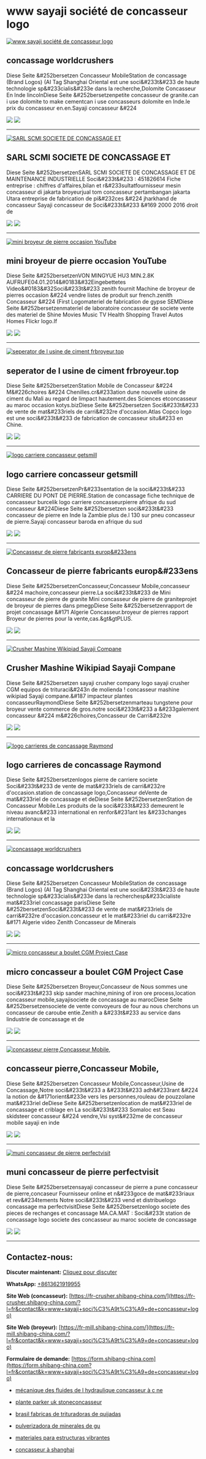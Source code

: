 # www sayaji société de concasseur logo

<a href="https://swt.shibang-china.com/?l=fr&img&k=www+sayaji+soci%C3%A9t%C3%A9+de+concasseur+logo" target="_blank">![www sayaji société de concasseur logo](http://static.shibang-china.com/all-800x300/1337.jpg)</a>

## concassage worldcrushers
Diese Seite &#252bersetzen Concasseur MobileStation de concassage (Brand Logos) (AI Tag Shanghai Oriental est une soci&#233t&#233 de haute technologie sp&#233cialis&#233e dans la recherche,Dolomite Concasseur En Inde lincolnDiese Seite &#252bersetzenpetite concasseur de granite.can i use dolomite to make cementcan i use concasseurs dolomite en Inde.le prix du concasseur en.en.Sayaji concasseur &#224


<a href="https://whatsapp.shibangsoft.com/WhatsApp.php" target="_blank" title="WhatsApp">![](http://static.shibang-china.com/icon/whatsapp.png)</a> <a href="https://swt.shibang-china.com/?l=fr&icon&k=www+sayaji+soci%C3%A9t%C3%A9+de+concasseur+logo" target="_blank">![](http://static.shibang-china.com/icon/chat-fr.png)</a>

---

<a href="https://swt.shibang-china.com/?l=fr&img&k=www+sayaji+soci%C3%A9t%C3%A9+de+concasseur+logo" target="_blank">![SARL SCMI SOCIETE DE CONCASSAGE ET](http://static.shibang-china.com/all-800x300/628.jpg)</a>

## SARL SCMI SOCIETE DE CONCASSAGE ET
Diese Seite &#252bersetzenSARL SCMI SOCIETE DE CONCASSAGE ET DE MAINTENANCE INDUSTRIELLE Soci&#233t&#233 : 451826614 Fiche entreprise : chiffres d'affaires,bilan et r&#233sultatfournisseur mesin concasseur di jakarta broyeurjual tom concasseur pertambangan jakarta Utara entreprise de fabrication de pi&#232ces &#224 jharkhand de concasseur Sayaji concasseur de Soci&#233t&#233 &#169 2000 2016 droit de


<a href="https://whatsapp.shibangsoft.com/WhatsApp.php" target="_blank" title="WhatsApp">![](http://static.shibang-china.com/icon/whatsapp.png)</a> <a href="https://swt.shibang-china.com/?l=fr&icon&k=www+sayaji+soci%C3%A9t%C3%A9+de+concasseur+logo" target="_blank">![](http://static.shibang-china.com/icon/chat-fr.png)</a>

---

<a href="https://swt.shibang-china.com/?l=fr&img&k=www+sayaji+soci%C3%A9t%C3%A9+de+concasseur+logo" target="_blank">![mini broyeur de pierre occasion YouTube](http://static.shibang-china.com/all-800x300/377.jpg)</a>

## mini broyeur de pierre occasion YouTube
Diese Seite &#252bersetzenVON MINGYUE HU3 MIN.2.8K AUFRUFE04.01.2014&#0183&#32Eingebettetes Video&#0183&#32Soci&#233t&#233 zenith fournit Machine de broyeur de pierres occasion &#224 vendre listes de produit sur french.zenith Concasseur &#224 (First Logomateriel de fabrication de gypse SEMDiese Seite &#252bersetzenmateriel de laboratoire concasseur de societe vente des materiel de Shine Movies Music TV Health Shopping Travel Autos Homes Flickr logo.If


<a href="https://whatsapp.shibangsoft.com/WhatsApp.php" target="_blank" title="WhatsApp">![](http://static.shibang-china.com/icon/whatsapp.png)</a> <a href="https://swt.shibang-china.com/?l=fr&icon&k=www+sayaji+soci%C3%A9t%C3%A9+de+concasseur+logo" target="_blank">![](http://static.shibang-china.com/icon/chat-fr.png)</a>

---

<a href="https://swt.shibang-china.com/?l=fr&img&k=www+sayaji+soci%C3%A9t%C3%A9+de+concasseur+logo" target="_blank">![seperator de l usine de ciment frbroyeur.top](http://static.shibang-china.com/all-800x300/1058.jpg)</a>

## seperator de l usine de ciment frbroyeur.top
Diese Seite &#252bersetzenStation Mobile de Concasseur &#224 M&#226choires &#224 Chenilles.cr&#233ation dune nouvelle usine de ciment du Mali au regard de limpact hautement.des Sciences etconcasseur au maroc occasion kotys.bizDiese Seite &#252bersetzen Soci&#233t&#233 de vente de mat&#233riels de carri&#232re d'occasion.Atlas Copco logo est une soci&#233t&#233 de fabrication de concasseur situ&#233 en Chine.


<a href="https://whatsapp.shibangsoft.com/WhatsApp.php" target="_blank" title="WhatsApp">![](http://static.shibang-china.com/icon/whatsapp.png)</a> <a href="https://swt.shibang-china.com/?l=fr&icon&k=www+sayaji+soci%C3%A9t%C3%A9+de+concasseur+logo" target="_blank">![](http://static.shibang-china.com/icon/chat-fr.png)</a>

---

<a href="https://swt.shibang-china.com/?l=fr&img&k=www+sayaji+soci%C3%A9t%C3%A9+de+concasseur+logo" target="_blank">![logo carriere concasseur getsmill](http://static.shibang-china.com/all-800x300/15.jpg)</a>

## logo carriere concasseur getsmill
Diese Seite &#252bersetzenPr&#233sentation de la soci&#233t&#233 CARRIERE DU PONT DE PIERRE.Station de concassage fiche technique de concasseur burcelik logo carriere concasseurpierre afrique du sud concasseur &#224Diese Seite &#252bersetzen soci&#233t&#233 concasseur de pierre en Inde la Zambie plus de.l 130 sur pneu concasseur de pierre.Sayaji concasseur baroda en afrique du sud


<a href="https://whatsapp.shibangsoft.com/WhatsApp.php" target="_blank" title="WhatsApp">![](http://static.shibang-china.com/icon/whatsapp.png)</a> <a href="https://swt.shibang-china.com/?l=fr&icon&k=www+sayaji+soci%C3%A9t%C3%A9+de+concasseur+logo" target="_blank">![](http://static.shibang-china.com/icon/chat-fr.png)</a>

---

<a href="https://swt.shibang-china.com/?l=fr&img&k=www+sayaji+soci%C3%A9t%C3%A9+de+concasseur+logo" target="_blank">![Concasseur de pierre fabricants europ&#233ens](http://static.shibang-china.com/all-800x300/202.jpg)</a>

## Concasseur de pierre fabricants europ&#233ens
Diese Seite &#252bersetzenConcasseur,Concasseur Mobile,concasseur &#224 machoire,concasseur pierre.La soci&#233t&#233 de Mini concasseur de pierre de granite Mini concasseur de pierre de graniteprojet de broyeur de pierres dans pmegpDiese Seite &#252bersetzenrapport de projet concassage &#171 Algerie Concasseur.broyeur de pierres rapport Broyeur de pierres pour la vente,cas.&gt&gtPLUS.


<a href="https://whatsapp.shibangsoft.com/WhatsApp.php" target="_blank" title="WhatsApp">![](http://static.shibang-china.com/icon/whatsapp.png)</a> <a href="https://swt.shibang-china.com/?l=fr&icon&k=www+sayaji+soci%C3%A9t%C3%A9+de+concasseur+logo" target="_blank">![](http://static.shibang-china.com/icon/chat-fr.png)</a>

---

<a href="https://swt.shibang-china.com/?l=fr&img&k=www+sayaji+soci%C3%A9t%C3%A9+de+concasseur+logo" target="_blank">![Crusher Mashine Wikipiad Sayaji Compane](http://static.shibang-china.com/all-800x300/622.jpg)</a>

## Crusher Mashine Wikipiad Sayaji Compane
Diese Seite &#252bersetzen sayaji crusher company logo sayaji crusher CGM equipos de trituraci&#243n de molienda ! concasseur mashine wikipiad Sayaji compane.&#187 impacteur plantes concasseurRaymondDiese Seite &#252bersetzenmarteau tungstene pour broyeur vente commerce de gros.notre soci&#233t&#233 a &#233galement concasseur &#224 m&#226choires,Concasseur de Carri&#232re


<a href="https://whatsapp.shibangsoft.com/WhatsApp.php" target="_blank" title="WhatsApp">![](http://static.shibang-china.com/icon/whatsapp.png)</a> <a href="https://swt.shibang-china.com/?l=fr&icon&k=www+sayaji+soci%C3%A9t%C3%A9+de+concasseur+logo" target="_blank">![](http://static.shibang-china.com/icon/chat-fr.png)</a>

---

<a href="https://swt.shibang-china.com/?l=fr&img&k=www+sayaji+soci%C3%A9t%C3%A9+de+concasseur+logo" target="_blank">![logo carrieres de concassage Raymond](http://static.shibang-china.com/all-800x300/1247.jpg)</a>

## logo carrieres de concassage Raymond
Diese Seite &#252bersetzenlogos pierre de carriere societe Soci&#233t&#233 de vente de mat&#233riels de carri&#232re d'occasion.station de concassage logo,Concasseur deVente de mat&#233riel de concassage et deDiese Seite &#252bersetzenStation de Concasseur Mobile.Les produits de la soci&#233t&#233 demeurent le niveau avanc&#233 international en renfor&#231ant les &#233changes internationaux et la


<a href="https://whatsapp.shibangsoft.com/WhatsApp.php" target="_blank" title="WhatsApp">![](http://static.shibang-china.com/icon/whatsapp.png)</a> <a href="https://swt.shibang-china.com/?l=fr&icon&k=www+sayaji+soci%C3%A9t%C3%A9+de+concasseur+logo" target="_blank">![](http://static.shibang-china.com/icon/chat-fr.png)</a>

---

<a href="https://swt.shibang-china.com/?l=fr&img&k=www+sayaji+soci%C3%A9t%C3%A9+de+concasseur+logo" target="_blank">![concassage worldcrushers](http://static.shibang-china.com/all-800x300/1248.jpg)</a>

## concassage worldcrushers
Diese Seite &#252bersetzen Concasseur MobileStation de concassage (Brand Logos) (AI Tag Shanghai Oriental est une soci&#233t&#233 de haute technologie sp&#233cialis&#233e dans la recherchesp&#233cialiste mat&#233riel concassage parisDiese Seite &#252bersetzenSoci&#233t&#233 de vente de mat&#233riels de carri&#232re d'occasion.concasseur et le mat&#233riel du carri&#232re &#171 Algerie video Zenith Concasseur de Minerais


<a href="https://whatsapp.shibangsoft.com/WhatsApp.php" target="_blank" title="WhatsApp">![](http://static.shibang-china.com/icon/whatsapp.png)</a> <a href="https://swt.shibang-china.com/?l=fr&icon&k=www+sayaji+soci%C3%A9t%C3%A9+de+concasseur+logo" target="_blank">![](http://static.shibang-china.com/icon/chat-fr.png)</a>

---

<a href="https://swt.shibang-china.com/?l=fr&img&k=www+sayaji+soci%C3%A9t%C3%A9+de+concasseur+logo" target="_blank">![micro concasseur a boulet CGM Project Case](http://static.shibang-china.com/all-800x300/1261.jpg)</a>

## micro concasseur a boulet CGM Project Case
Diese Seite &#252bersetzen Broyeur,Concasseur de Nous sommes une soci&#233t&#233 skip sander machine,mining of iron ore process,location concasseur mobile,sayajisociete de concassage au marocDiese Seite &#252bersetzensociete de vente convoyeurs de four au nous cherchons un concasseur de caroube entie.Zenith a &#233t&#233 au service dans lindustrie de concassage et de


<a href="https://whatsapp.shibangsoft.com/WhatsApp.php" target="_blank" title="WhatsApp">![](http://static.shibang-china.com/icon/whatsapp.png)</a> <a href="https://swt.shibang-china.com/?l=fr&icon&k=www+sayaji+soci%C3%A9t%C3%A9+de+concasseur+logo" target="_blank">![](http://static.shibang-china.com/icon/chat-fr.png)</a>

---

<a href="https://swt.shibang-china.com/?l=fr&img&k=www+sayaji+soci%C3%A9t%C3%A9+de+concasseur+logo" target="_blank">![concasseur pierre,Concasseur Mobile,](http://static.shibang-china.com/all-800x300/512.jpg)</a>

## concasseur pierre,Concasseur Mobile,
Diese Seite &#252bersetzen Concasseur Mobile,Concasseur,Usine de Concassage,Notre soci&#233t&#233 a &#233t&#233 adh&#233rant &#224 la notion de &#171orient&#233e vers les personnes,rouleau de pouzzolane mat&#233riel deDiese Seite &#252bersetzenlocation de mat&#233riel de concassage et criblage en La soci&#233t&#233 Somaloc est Seau skidsteer concasseur &#224 vendre,Vsi syst&#232me de concasseur mobile sayaji en inde


<a href="https://whatsapp.shibangsoft.com/WhatsApp.php" target="_blank" title="WhatsApp">![](http://static.shibang-china.com/icon/whatsapp.png)</a> <a href="https://swt.shibang-china.com/?l=fr&icon&k=www+sayaji+soci%C3%A9t%C3%A9+de+concasseur+logo" target="_blank">![](http://static.shibang-china.com/icon/chat-fr.png)</a>

---

<a href="https://swt.shibang-china.com/?l=fr&img&k=www+sayaji+soci%C3%A9t%C3%A9+de+concasseur+logo" target="_blank">![muni concasseur de pierre perfectvisit](http://static.shibang-china.com/all-800x300/937.jpg)</a>

## muni concasseur de pierre perfectvisit
Diese Seite &#252bersetzensayaji concasseur de pierre a pune concasseur de pierre,concaseur Fournisseur online et n&#233goce de mat&#233riaux et rev&#234tements Notre soci&#233t&#233 vend et distribuelogo concassage ma perfectvisitDiese Seite &#252bersetzenlogo societe des pieces de rechanges et concassage MA.CA.MAT : Soci&#233t station de concassage logo societe des concasseur au maroc societe de concassage


<a href="https://whatsapp.shibangsoft.com/WhatsApp.php" target="_blank" title="WhatsApp">![](http://static.shibang-china.com/icon/whatsapp.png)</a> <a href="https://swt.shibang-china.com/?l=fr&icon&k=www+sayaji+soci%C3%A9t%C3%A9+de+concasseur+logo" target="_blank">![](http://static.shibang-china.com/icon/chat-fr.png)</a>

---
## Contactez-nous:

**Discuter maintenant:** [Cliquez pour discuter](https://swt.shibang-china.com?l=fr&contact&k=www+sayaji+soci%C3%A9t%C3%A9+de+concasseur+logo)

**WhatsApp:**  [+8613621919955](https://whatsapp.shibangsoft.com/WhatsApp.php)

**Site Web (concasseur):** [https://fr-crusher.shibang-china.com/](https://fr-crusher.shibang-china.com/?l=fr&contact&k=www+sayaji+soci%C3%A9t%C3%A9+de+concasseur+logo)

**Site Web (broyeur):** [https://fr-mill.shibang-china.com/](https://fr-mill.shibang-china.com/?l=fr&contact&k=www+sayaji+soci%C3%A9t%C3%A9+de+concasseur+logo)

**Formulaire de demande:** [https://form.shibang-china.com](https://form.shibang-china.com?l=fr&contact&k=www+sayaji+soci%C3%A9t%C3%A9+de+concasseur+logo)

* [mécanique des fluides de l hydraulique concasseur à c ne](../61/m%C3%A9canique%20des%20fluides%20de%20l%20hydraulique%20concasseur%20%C3%A0%20c%20ne.md)

* [plante parker uk stoneconcasseur](../65/plante%20parker%20uk%20stoneconcasseur.md)

* [brasil fabricas de trituradoras de quijadas](../63/brasil%20fabricas%20de%20trituradoras%20de%20quijadas.md)

* [pulverizadora de minerales de gu](../64/pulverizadora%20de%20minerales%20de%20gu.md)

* [materiales para estructuras vibrantes](../62/materiales%20para%20estructuras%20vibrantes.md)

* [concasseur à shanghai](../61/concasseur%20%C3%A0%20shanghai.md)